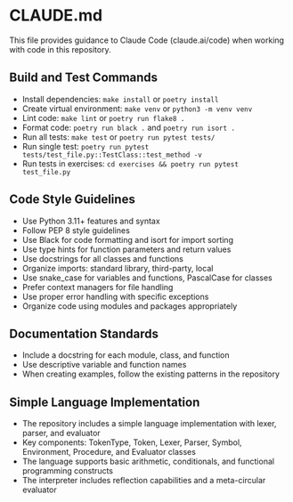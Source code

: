 # CLAUDE.md

This file provides guidance to Claude Code (claude.ai/code) when working with code in this repository.

## Build and Test Commands

- Install dependencies: `make install` or `poetry install`
- Create virtual environment: `make venv` or `python3 -m venv venv`
- Lint code: `make lint` or `poetry run flake8 .`
- Format code: `poetry run black .` and `poetry run isort .`
- Run all tests: `make test` or `poetry run pytest tests/`
- Run single test: `poetry run pytest tests/test_file.py::TestClass::test_method -v`
- Run tests in exercises: `cd exercises && poetry run pytest test_file.py`

## Code Style Guidelines

- Use Python 3.11+ features and syntax
- Follow PEP 8 style guidelines
- Use Black for code formatting and isort for import sorting
- Use type hints for function parameters and return values
- Use docstrings for all classes and functions
- Organize imports: standard library, third-party, local
- Use snake_case for variables and functions, PascalCase for classes
- Prefer context managers for file handling
- Use proper error handling with specific exceptions
- Organize code using modules and packages appropriately

## Documentation Standards

- Include a docstring for each module, class, and function
- Use descriptive variable and function names
- When creating examples, follow the existing patterns in the repository

## Simple Language Implementation

- The repository includes a simple language implementation with lexer, parser, and evaluator
- Key components: TokenType, Token, Lexer, Parser, Symbol, Environment, Procedure, and Evaluator classes
- The language supports basic arithmetic, conditionals, and functional programming constructs
- The interpreter includes reflection capabilities and a meta-circular evaluator